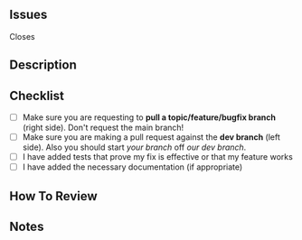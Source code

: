 <!-- Please provide a general summary of your changes in the Title above :) -->

## Issues

<!-- Close the issue this pr is linked to by typing `space + #` and the number of your issue, pr must link to an issue-->

Closes

## Description

<!-- Why are you making this change? What changes did you make? Describe your changes in detail -->

## Checklist

- [ ] Make sure you are requesting to **pull a topic/feature/bugfix branch** (right side). Don't request the main branch!
- [ ] Make sure you are making a pull request against the **dev branch** (left side). Also you should start _your branch_ off _our dev branch_.
- [ ] I have added tests that prove my fix is effective or that my feature works
- [ ] I have added the necessary documentation (if appropriate)

## How To Review

<!-- What (rough) order should the reviewer view your files? -->

## Notes

<!-- Is there anything else we need to know? Did you do any testing? Are there any risks to this pr? -->
